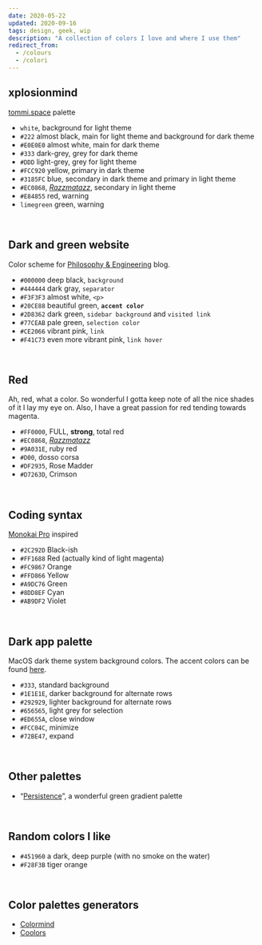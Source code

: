 ```yaml
---
date: 2020-05-22
updated: 2020-09-16
tags: design, geek, wip
description: "A collection of colors I love and where I use them"
redirect_from:
  - /colours
  - /colori
---
```

## xplosionmind

[tommi.space](/home) palette

- `white`, background for light theme
- `#222` almost black, main for light theme and background for dark theme
- `#E0E0E0` almost white, main for dark theme
- `#333` dark-grey, grey for dark theme
- `#DDD` light-grey, grey for light theme
- `#FCC920` yellow, primary in dark theme
- `#3185FC` blue, secondary in dark theme and primary in light theme
- `#EC0868`, [*Razzmatazz*](https://en.wikipedia.org/wiki/Razzmatazz_(song)), secondary in light theme
- `#E84855` red, warning
- `limegreen` green, warning

<br />

## Dark and green website

Color scheme for [Philosophy & Engineering](/filosofia) blog.

- `#000000` deep black, `background`
- `#444444` dark gray, `separator`
- `#F3F3F3` almost white, `<p>`
- `#20CE88` beautiful green, **`accent color`**
- `#2D8362` dark green, `sidebar background` and `visited link`
- `#77CEAB` pale green, `selection color`
- `#CE2066` vibrant pink, `link`
- `#F41C73` even more vibrant pink, `link hover`

<br>

## Red

Ah, red, what a color. So wonderful I gotta keep note of all the nice shades of it I lay my eye on. Also, I have a great passion for red tending towards magenta.

- `#FF0000`, FULL, **strong**, total red
- `#EC0868`, [*Razzmatazz*](https://en.wikipedia.org/wiki/Razzmatazz_(song))
- `#9A031E`, ruby red
- `#D00`, dosso corsa
- `#DF2935`, Rose Madder
- `#D7263D`, Crimson

<br>

## Coding syntax

[Monokai Pro](https://monokai.pro) inspired

- `#2C292D` Black-ish
- `#FF1688` Red (actually kind of light magenta)
- `#FC9867` Orange
- `#FFD866` Yellow
- `#A9DC76` Green
- `#8DD8EF` Cyan
- `#AB9DF2` Violet

<br>

## Dark app palette

MacOS dark theme system background colors. The accent colors can be found [here](https://developer.apple.com/design/human-interface-guidelines/macos/visual-design/color/).

- `#333`, standard background
- `#1E1E1E`, darker background for alternate rows
- `#292929`, lighter background for alternate rows
- `#656565`, light grey for selection
- `#ED655A`, close window
- `#FCC04C`, minimize
- `#72BE47`, expand

<br>

## Other palettes

- “[Persistence](https://www.color-hex.com/color-palette/89620)”, a wonderful green gradient palette

<br>

## Random colors I like

- `#451960` a dark, deep purple (with no smoke on the water)
- `#F28F3B` tiger orange

<br>

## Color palettes generators

- [Colormind](http://colormind.io/)
- [Coolors](https://coolors.co/)